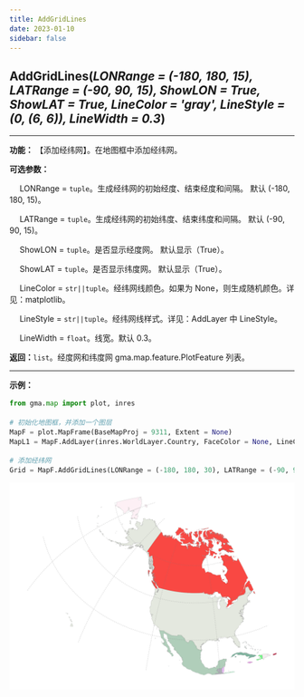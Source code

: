 ```yaml
---
title: AddGridLines
date: 2023-01-10
sidebar: false
---
```


## **AddGridLines**(*LONRange = (-180, 180, 15), LATRange = (-90, 90, 15), ShowLON = True, ShowLAT = True, LineColor = 'gray', LineStyle = (0, (6, 6)), LineWidth = 0.3*)<Badge text="1.1.2 +"/> 

---

**功能：** 【添加经纬网】。在地图框中添加经纬网。

**可选参数：**

&emsp; LONRange = `tuple`。生成经纬网的初始经度、结束经度和间隔。 默认 (-180, 180, 15)。

&emsp; LATRange = `tuple`。生成经纬网的初始纬度、结束纬度和间隔。 默认 (-90, 90, 15)。

&emsp; ShowLON = `tuple`。是否显示经度网。 默认显示（True）。

&emsp; ShowLAT = `tuple`。是否显示纬度网。 默认显示（True）。

&emsp; LineColor = `str||tuple`。经纬网线颜色。如果为 None，则生成随机颜色。详见：matplotlib。

&emsp; LineStyle = `str||tuple`。经纬网线样式。详见：AddLayer 中 LineStyle。

&emsp; LineWidth = `float`。线宽。默认 0.3。

**返回：**`list`。经度网和纬度网 gma.map.feature.PlotFeature 列表。

---

**示例：**

```python
from gma.map import plot, inres

# 初始化地图框，并添加一个图层
MapF = plot.MapFrame(BaseMapProj = 9311, Extent = None)
MapL1 = MapF.AddLayer(inres.WorldLayer.Country, FaceColor = None, LineColor = 'gray', LineWidth = 0.1)

# 添加经纬网
Grid = MapF.AddGridLines(LONRange = (-180, 180, 30), LATRange = (-90, 90, 15), LineWidth = 0.2)
```
![](/map/AddGridLines.png)

